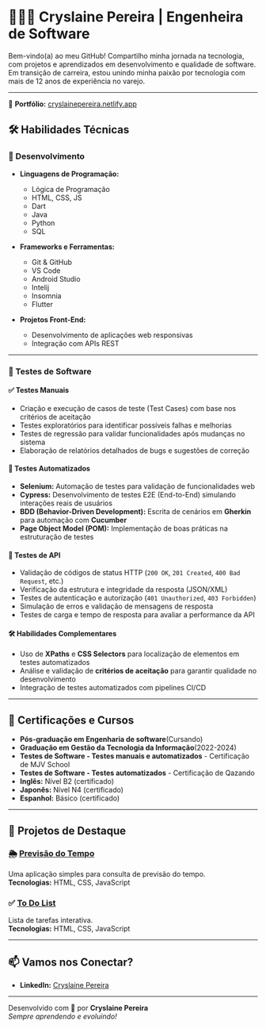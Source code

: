 # 👷🏼‍♀️ Cryslaine Pereira | Engenheira de Software 

Bem-vindo(a) ao meu GitHub! Compartilho minha jornada na tecnologia, com projetos e aprendizados em desenvolvimento e qualidade de software. Em transição de carreira, estou unindo minha paixão por tecnologia com mais de 12 anos de experiência no varejo.  

---

🔗 **Portfólio:** [cryslainepereira.netlify.app](https://cryslainepereira.netlify.app/)

## 🛠️ Habilidades Técnicas  

### 🚀 Desenvolvimento  

- **Linguagens de Programação:**
  - Lógica de Programação
  - HTML, CSS, JS
  - Dart
  - Java
  - Python
  - SQL


- **Frameworks e Ferramentas:**
   - Git & GitHub
   - VS Code
   - Android Studio
   - Intelij
   - Insomnia
   - Flutter
 


- **Projetos Front-End:**  
  - Desenvolvimento de aplicações web responsivas  
  - Integração com APIs REST  

---

### 🧪 Testes de Software  

#### ✅ Testes Manuais  
- Criação e execução de casos de teste (Test Cases) com base nos critérios de aceitação  
- Testes exploratórios para identificar possíveis falhas e melhorias  
- Testes de regressão para validar funcionalidades após mudanças no sistema  
- Elaboração de relatórios detalhados de bugs e sugestões de correção  

#### 🤖 Testes Automatizados  
- **Selenium:** Automação de testes para validação de funcionalidades web  
- **Cypress:** Desenvolvimento de testes E2E (End-to-End) simulando interações reais de usuários  
- **BDD (Behavior-Driven Development):** Escrita de cenários em **Gherkin** para automação com **Cucumber**  
- **Page Object Model (POM):** Implementação de boas práticas na estruturação de testes  

#### 🔗 Testes de API  
- Validação de códigos de status HTTP (`200 OK`, `201 Created`, `400 Bad Request`, etc.)  
- Verificação da estrutura e integridade da resposta (JSON/XML)  
- Testes de autenticação e autorização (`401 Unauthorized`, `403 Forbidden`)  
- Simulação de erros e validação de mensagens de resposta  
- Testes de carga e tempo de resposta para avaliar a performance da API  

#### 🛠️ Habilidades Complementares  
- Uso de **XPaths** e **CSS Selectors** para localização de elementos em testes automatizados  
- Análise e validação de **critérios de aceitação** para garantir qualidade no desenvolvimento  
- Integração de testes automatizados com pipelines CI/CD  


---

## 🎯 Certificações e Cursos  

- **Pós-graduação em Engenharia de software**(Cursando)
- **Graduação em Gestão da Tecnologia da Informação**(2022-2024)
- **Testes de Software - Testes manuais e automatizados** - Certificação de MJV School
- **Testes de Software - Testes automatizados** - Certificação de Qazando 
- **Inglês:** Nível B2 (certificado)  
- **Japonês:** Nível N4 (certificado)  
- **Espanhol:** Básico (certificado) 

---

## 📂 Projetos de Destaque  

### 🌦️ [Previsão do Tempo](https://cerulean-druid-96646a.netlify.app/)  
Uma aplicação simples para consulta de previsão do tempo.  
**Tecnologias:** HTML, CSS, JavaScript  

### ✅ [To Do List](https://elegant-concha-079484.netlify.app/)  
Lista de tarefas interativa.  
**Tecnologias:** HTML, CSS, JavaScript  

---

## 📫 Vamos nos Conectar?  

- **LinkedIn:** [Cryslaine Pereira](https://www.linkedin.com/in/cryslaine-gomes-pereira-318ab61b6/)  

---

Desenvolvido com 💖 por **Cryslaine Pereira**  
_Sempre aprendendo e evoluindo!_
